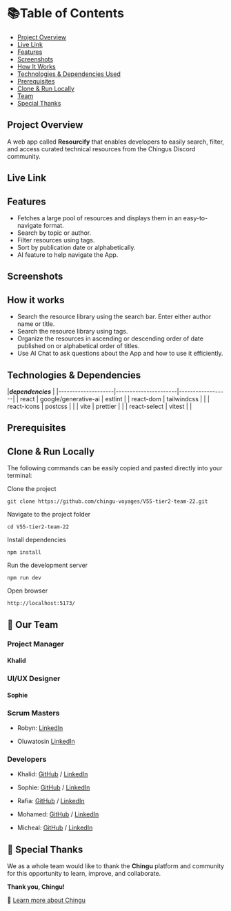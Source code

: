 # 📚Table of Contents

- [Project Overview](#project-overview)
- [Live Link](#live-site)
- [Features](#features)
- [Screenshots](#screenshots)
- [How It Works](#how-it-works)
- [Technologies & Dependencies Used](#technologies--dependencies-used)
- [Prerequisites](#prerequisites)
- [Clone & Run Locally](#clone--run-locally)
- [Team](#our-team)
- [Special Thanks](#special-thanks)


## Project Overview

A web app called **Resourcify** that enables developers to easily search, filter, and access curated technical resources from the Chingus Discord community.

## Live Link

## Features
- Fetches a large pool of resources and displays them in an easy-to-navigate format.
- Search by topic or author.
- Filter resources using tags.
- Sort by publication date or alphabetically.
- AI feature to help navigate the App.

## Screenshots

## How it works

- Search the resource library using the search bar. Enter either author name or title.
- Search the resource library using tags.
- Organize the resources in ascending or descending order of date published on or alphabetical order of titles.
- Use AI Chat to ask questions about the App and how to use it efficiently.

## Technologies & Dependencies

|***dependencies***                                            |
|--------------------|----------------------|------------------|
| react              | google/generative-ai | estlint          |
| react-dom          | tailwindcss          |                  |
| react-icons        | postcss              |                  |
| vite               | prettier             |                  |
| react-select       | vitest               |                  |


## Prerequisites

## Clone & Run Locally

The following commands can be easily copied and pasted directly into your terminal:

Clone the project

```git clone https://github.com/chingu-voyages/V55-tier2-team-22.git```

Navigate to the project folder

```cd V55-tier2-team-22```

Install dependencies

```npm install```

Run the development server

```npm run dev```

Open browser

```http://localhost:5173/```


## 👥 Our Team

### Project Manager

####  Khalid

### UI/UX Designer

#### Sophie

### Scrum Masters

- Robyn: [LinkedIn](https://www.linkedin.com/in/robyn-joynt/)

- Oluwatosin [LinkedIn](https://www.linkedin.com/in/oluwatosin-awoniyi-8a48228a/)

### Developers

- Khalid: [GitHub](https://github.com/volumia) / [LinkedIn](https://www.linkedin.com/in/khalid-khogali/)

- Sophie: [GitHub](https://github.com/zofienora) / [LinkedIn](https://www.linkedin.com/in/sophie-nora-keil/)

- Rafia: [GitHub](https://github.com/rafia-farooq) / [LinkedIn](https://www.linkedin.com/in/rafia-farooq/)

- Mohamed: [GitHub](https://github.com/MohamedNabil720) / [LinkedIn](https://www.linkedin.com/in/muhammad--nabil/)

- Micheal: [GitHub](https://github.com/Izunnaya) / [LinkedIn](https://www.linkedin.com/in/michael-ugorji/)


## 🙏 Special Thanks

We as a whole team would like to thank the **Chingu** platform and community for this opportunity to learn, improve, and collaborate.

**Thank you, Chingu!**

🔗 [Learn more about Chingu](https://www.chingu.io/)
